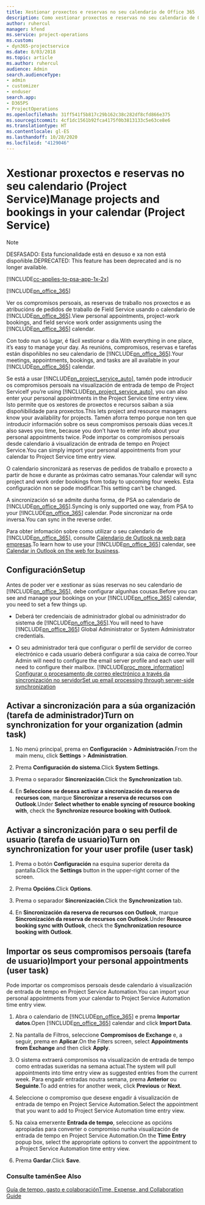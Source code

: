 ```yaml
---
title: Xestionar proxectos e reservas no seu calendario de Office 365
description: Como xestionar proxectos e reservas no seu calendario de Office 365
author: ruhercul
manager: kfend
ms.service: project-operations
ms.custom:
- dyn365-projectservice
ms.date: 8/03/2018
ms.topic: article
ms.author: ruhercul
audience: Admin
search.audienceType:
- admin
- customizer
- enduser
search.app:
- D365PS
- ProjectOperations
ms.openlocfilehash: 31ff541f5b817c29b162c38c282df8cfd866e375
ms.sourcegitcommit: 4cf1dc1561b92fca4175f0b3813133c5e63ce8e6
ms.translationtype: HT
ms.contentlocale: gl-ES
ms.lasthandoff: 10/28/2020
ms.locfileid: "4129046"
---
```

# <a name="manage-projects-and-bookings-in-your-calendar-project-service"></a><span data-ttu-id="0a8d7-103">Xestionar proxectos e reservas no seu calendario (Project Service)</span><span class="sxs-lookup"><span data-stu-id="0a8d7-103">Manage projects and bookings in your calendar (Project Service)</span></span>

> [!Note]
> <span data-ttu-id="0a8d7-104">DESFASADO: Esta funcionalidade está en desuso e xa non está dispoñible.</span><span class="sxs-lookup"><span data-stu-id="0a8d7-104">DEPRECATED: This feature has been deprecated and is no longer available.</span></span>

[!INCLUDE[cc-applies-to-psa-app-1x-2x](../includes/cc-applies-to-psa-app-1x-2x.md)]

[!INCLUDE[pn_office_365](../includes/pn-office-365.md)] 

<span data-ttu-id="0a8d7-105">Ver os compromisos persoais, as reservas de traballo nos proxectos e as atribucións de pedidos de traballo de Field Service usando o calendario de [!INCLUDE[pn_office_365](../includes/pn-office-365.md)].</span><span class="sxs-lookup"><span data-stu-id="0a8d7-105">View personal appointments, project-work bookings, and field service work order assignments using the [!INCLUDE[pn_office_365](../includes/pn-office-365.md)] calendar.</span></span>  
  
 <span data-ttu-id="0a8d7-106">Con todo nun só lugar, é fácil xestionar o día.</span><span class="sxs-lookup"><span data-stu-id="0a8d7-106">With everything in one place, it’s easy to manage your day.</span></span> <span data-ttu-id="0a8d7-107">As reunións, compromisos, reservas e tarefas están dispoñibles no seu calendario de [!INCLUDE[pn_office_365](../includes/pn-office-365.md)].</span><span class="sxs-lookup"><span data-stu-id="0a8d7-107">Your meetings, appointments, bookings, and tasks are all available in your [!INCLUDE[pn_office_365](../includes/pn-office-365.md)] calendar.</span></span>  
  
 <span data-ttu-id="0a8d7-108">Se está a usar [!INCLUDE[pn_project_service_auto](../includes/pn-project-service-auto.md)], tamén pode introducir os compromisos persoais na visualización de entrada de tempo de Project Service</span><span class="sxs-lookup"><span data-stu-id="0a8d7-108">If you’re using [!INCLUDE[pn_project_service_auto](../includes/pn-project-service-auto.md)], you can also enter your personal appointments in the Project Service time entry view.</span></span> <span data-ttu-id="0a8d7-109">Isto permite que os xestores de proxectos e recursos saiban a súa dispoñibilidade para proxectos.</span><span class="sxs-lookup"><span data-stu-id="0a8d7-109">This lets project and resource managers know your availability for projects.</span></span> <span data-ttu-id="0a8d7-110">Tamén aforra tempo porque non ten que introducir información sobre os seus compromisos persoais dúas veces.</span><span class="sxs-lookup"><span data-stu-id="0a8d7-110">It also saves you time, because you don’t have to enter info about your personal appointments twice.</span></span> <span data-ttu-id="0a8d7-111">Pode importar os compromisos persoais desde calendario á visualización de entrada de tempo en Project Service.</span><span class="sxs-lookup"><span data-stu-id="0a8d7-111">You can simply import your personal appointments from your calendar to Project Service time entry view.</span></span>  
  
 <span data-ttu-id="0a8d7-112">O calendario sincronizará as reservas de pedidos de traballo e proxecto a partir de hoxe e durante as próximas catro semanas.</span><span class="sxs-lookup"><span data-stu-id="0a8d7-112">Your calendar will sync project and work order bookings from today to upcoming four weeks.</span></span> <span data-ttu-id="0a8d7-113">Esta configuración non se pode modificar.</span><span class="sxs-lookup"><span data-stu-id="0a8d7-113">This setting can’t be changed.</span></span>  
  
 <span data-ttu-id="0a8d7-114">A sincronización só se admite dunha forma, de PSA ao calendario de [!INCLUDE[pn_office_365](../includes/pn-office-365.md)].</span><span class="sxs-lookup"><span data-stu-id="0a8d7-114">Syncing is only supported one way, from PSA to your [!INCLUDE[pn_office_365](../includes/pn-office-365.md)] calendar.</span></span> <span data-ttu-id="0a8d7-115">Pode sincronizar na orde inversa.</span><span class="sxs-lookup"><span data-stu-id="0a8d7-115">You can sync in the reverse order.</span></span> 
  
 <span data-ttu-id="0a8d7-116">Para obter infomación sobre como utilizar o seu calendario de [!INCLUDE[pn_office_365](../includes/pn-office-365.md)], consulte [Calendario de Outlook na web para empresas](https://support.office.com/article/Calendar-in-Outlook-on-the-web-for-business-5219c457-d1fe-4c2f-9032-1a816b88e936).</span><span class="sxs-lookup"><span data-stu-id="0a8d7-116">To learn how to use your [!INCLUDE[pn_office_365](../includes/pn-office-365.md)] calendar, see [Calendar in Outlook on the web for business](https://support.office.com/article/Calendar-in-Outlook-on-the-web-for-business-5219c457-d1fe-4c2f-9032-1a816b88e936).</span></span>  
  
## <a name="setup"></a><span data-ttu-id="0a8d7-117">Configuración</span><span class="sxs-lookup"><span data-stu-id="0a8d7-117">Setup</span></span>  
 <span data-ttu-id="0a8d7-118">Antes de poder ver e xestionar as súas reservas no seu calendario de [!INCLUDE[pn_office_365](../includes/pn-office-365.md)], debe configurar algunhas cousas.</span><span class="sxs-lookup"><span data-stu-id="0a8d7-118">Before you can see and manage your bookings on your [!INCLUDE[pn_office_365](../includes/pn-office-365.md)] calendar, you need to set a few things up.</span></span>  
  
- <span data-ttu-id="0a8d7-119">Deberá ter credenciais de administrador global ou administrador do sistema de [!INCLUDE[pn_office_365](../includes/pn-office-365.md)].</span><span class="sxs-lookup"><span data-stu-id="0a8d7-119">You will need to have [!INCLUDE[pn_office_365](../includes/pn-office-365.md)] Global Administrator or System Administrator credentials.</span></span>  
  
- <span data-ttu-id="0a8d7-120">O seu administrador terá que configurar o perfil de servidor de correo electrónico e cada usuario deberá configurar a súa caixa de correo.</span><span class="sxs-lookup"><span data-stu-id="0a8d7-120">Your Admin will need to configure the email server profile and each user will need to configure their mailbox.</span></span> [!INCLUDE[proc_more_information](../includes/proc-more-information.md)] <span data-ttu-id="0a8d7-121">[Configurar o procesamento de correo electrónico a través da sincronización no servidor](https://docs.microsoft.com/dynamics365/customerengagement/on-premises/admin/set-up-server-side-synchronization-of-email-appointments-contacts-and-tasks)</span><span class="sxs-lookup"><span data-stu-id="0a8d7-121">[Set up email processing through server-side synchronization](https://docs.microsoft.com/dynamics365/customerengagement/on-premises/admin/set-up-server-side-synchronization-of-email-appointments-contacts-and-tasks)</span></span>  
  
## <a name="turn-on-synchronization-for-your-organization-admin-task"></a><span data-ttu-id="0a8d7-122">Activar a sincronización para a súa organización (tarefa de administrador)</span><span class="sxs-lookup"><span data-stu-id="0a8d7-122">Turn on synchronization for your organization (admin task)</span></span>  
  
1.  <span data-ttu-id="0a8d7-123">No menú principal, prema en **Configuración** > **Administración**.</span><span class="sxs-lookup"><span data-stu-id="0a8d7-123">From the main menu, click **Settings** > **Administration**.</span></span>  
  
2.  <span data-ttu-id="0a8d7-124">Prema **Configuración do sistema**.</span><span class="sxs-lookup"><span data-stu-id="0a8d7-124">Click **System Settings**.</span></span>  
  
3.  <span data-ttu-id="0a8d7-125">Prema o separador **Sincronización**.</span><span class="sxs-lookup"><span data-stu-id="0a8d7-125">Click the **Synchronization** tab.</span></span>  
  
4.  <span data-ttu-id="0a8d7-126">En **Seleccione se desexa activar a sincronización da reserva de recursos con**, marque **Sincronizar a reserva de recursos con Outlook**.</span><span class="sxs-lookup"><span data-stu-id="0a8d7-126">Under **Select whether to enable syncing of resource booking with**, check the **Synchronize resource booking with Outlook**.</span></span>  
  
## <a name="turn-on-synchronization-for-your-user-profile-user-task"></a><span data-ttu-id="0a8d7-127">Activar a sincronización para o seu perfil de usuario (tarefa de usuario)</span><span class="sxs-lookup"><span data-stu-id="0a8d7-127">Turn on synchronization for your user profile (user task)</span></span>  
  
1.  <span data-ttu-id="0a8d7-128">Prema o botón **Configuración**  na esquina superior dereita da pantalla.</span><span class="sxs-lookup"><span data-stu-id="0a8d7-128">Click the **Settings** button in the upper-right corner of the screen.</span></span>  
  
2.  <span data-ttu-id="0a8d7-129">Prema **Opcións**.</span><span class="sxs-lookup"><span data-stu-id="0a8d7-129">Click **Options**.</span></span>  
  
3.  <span data-ttu-id="0a8d7-130">Prema o separador **Sincronización**.</span><span class="sxs-lookup"><span data-stu-id="0a8d7-130">Click the **Synchronization** tab.</span></span>  
  
4.  <span data-ttu-id="0a8d7-131">En **Sincronización da reserva de recursos con Outlook**, marque **Sincronización da reserva de recursos con Outlook**.</span><span class="sxs-lookup"><span data-stu-id="0a8d7-131">Under **Resource booking sync with Outlook**, check the **Synchronization resource booking with Outlook**.</span></span>  
  
## <a name="import-your-personal-appointments-user-task"></a><span data-ttu-id="0a8d7-132">Importar os seus compromisos persoais (tarefa de usuario)</span><span class="sxs-lookup"><span data-stu-id="0a8d7-132">Import your personal appointments (user task)</span></span>  
 <span data-ttu-id="0a8d7-133">Pode importar os compromisos persoais desde calendario á visualización de entrada de tempo en Project Service Automation.</span><span class="sxs-lookup"><span data-stu-id="0a8d7-133">You can import your personal appointments from your calendar to Project Service Automation time entry view.</span></span>  
  
1. <span data-ttu-id="0a8d7-134">Abra o calendario de [!INCLUDE[pn_office_365](../includes/pn-office-365.md)] e prema **Importar datos**.</span><span class="sxs-lookup"><span data-stu-id="0a8d7-134">Open [!INCLUDE[pn_office_365](../includes/pn-office-365.md)] calendar and click **Import Data**.</span></span>  
  
2. <span data-ttu-id="0a8d7-135">Na pantalla de Filtros, seleccione **Compromisos de Exchange** e, a seguir, prema en **Aplicar**.</span><span class="sxs-lookup"><span data-stu-id="0a8d7-135">On the Filters screen, select **Appointments from Exchange** and then click **Apply**.</span></span>  
  
3. <span data-ttu-id="0a8d7-136">O sistema extraerá compromisos na visualización de entrada de tempo como entradas suxeridas na semana actual.</span><span class="sxs-lookup"><span data-stu-id="0a8d7-136">The system will pull appointments into time entry view as suggested entries from the current week.</span></span> <span data-ttu-id="0a8d7-137">Para engadir entradas noutra semana, prema **Anterior** ou **Seguinte**.</span><span class="sxs-lookup"><span data-stu-id="0a8d7-137">To add entries for another week, click **Previous** or **Next**.</span></span>  
  
4. <span data-ttu-id="0a8d7-138">Seleccione o compromiso que desexe engadir á visualización de entrada de tempo en Project Service Automation.</span><span class="sxs-lookup"><span data-stu-id="0a8d7-138">Select the appointment that you want to add to Project Service Automation time entry view.</span></span>  
  
5. <span data-ttu-id="0a8d7-139">Na caixa emerxente **Entrada de tempo**, seleccione as opcións apropiadas para converter o compromiso nunha visualización de entrada de tempo en Project Service Automation.</span><span class="sxs-lookup"><span data-stu-id="0a8d7-139">On the **Time Entry** popup box, select the appropriate options to convert the appointment to a Project Service Automation time entry view.</span></span>  
  
6. <span data-ttu-id="0a8d7-140">Prema **Gardar**.</span><span class="sxs-lookup"><span data-stu-id="0a8d7-140">Click **Save**.</span></span>  
  
### <a name="see-also"></a><span data-ttu-id="0a8d7-141">Consulte tamén</span><span class="sxs-lookup"><span data-stu-id="0a8d7-141">See Also</span></span>  
 [<span data-ttu-id="0a8d7-142">Guía de tempo, gasto e colaboración</span><span class="sxs-lookup"><span data-stu-id="0a8d7-142">Time, Expense, and Collaboration Guide</span></span>](../psa/time-expense-collaboration-guide.md)
